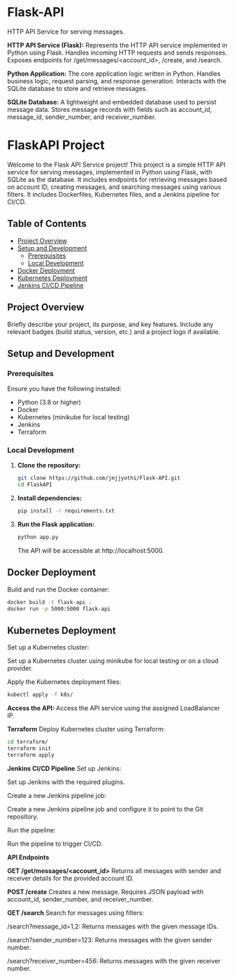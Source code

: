 # Flask-API
HTTP API Service for serving messages.


**HTTP API Service (Flask):**
Represents the HTTP API service implemented in Python using Flask.
Handles incoming HTTP requests and sends responses.
Exposes endpoints for /get/messages/<account_id>, /create, and /search.


**Python Application:**
The core application logic written in Python.
Handles business logic, request parsing, and response generation.
Interacts with the SQLite database to store and retrieve messages.


**SQLite Database:**
A lightweight and embedded database used to persist message data.
Stores message records with fields such as account_id, message_id, sender_number, and receiver_number.



# FlaskAPI Project

Welcome to the Flask API Service project! This project is a simple HTTP API service for serving messages, implemented in Python using Flask, with SQLite as the database. It includes endpoints for retrieving messages based on account ID, creating messages, and searching messages using various filters. It includes Dockerfiles, Kubernetes files, and a Jenkins pipeline for CI/CD.


## Table of Contents

- [Project Overview](#project-overview)
- [Setup and Development](#setup-and-development)
  - [Prerequisites](#prerequisites)
  - [Local Development](#local-development)
- [Docker Deployment](#docker-deployment)
- [Kubernetes Deployment](#kubernetes-deployment)
- [Jenkins CI/CD Pipeline](#jenkins-cicd-pipeline)

## Project Overview

Briefly describe your project, its purpose, and key features. Include any relevant badges (build status, version, etc.) and a project logo if available.

## Setup and Development

### Prerequisites

Ensure you have the following installed:

- Python (3.8 or higher)
- Docker
- Kubernetes (minikube for local testing)
- Jenkins
- Terraform

### Local Development

1. **Clone the repository:**

    ```bash
    git clone https://github.com/jmjjyothi/Flask-API.git
    cd FlaskAPI
    ```

2. **Install dependencies:**

    ```bash
    pip install -r requirements.txt
    ```

3. **Run the Flask application:**

    ```bash
    python app.py
    ```

    The API will be accessible at http://localhost:5000.

## Docker Deployment

Build and run the Docker container:

```bash
docker build -t flask-api .
docker run -p 5000:5000 flask-api
```


## Kubernetes Deployment
Set up a Kubernetes cluster:

Set up a Kubernetes cluster using minikube for local testing or on a cloud provider.

Apply the Kubernetes deployment files:

```bash
kubectl apply -f k8s/
```


**Access the API:**
Access the API service using the assigned LoadBalancer IP.


**Terraform**
Deploy Kubernetes cluster using Terraform:

```bash
cd terraform/
terraform init
terraform apply
```

**Jenkins CI/CD Pipeline**
Set up Jenkins:

Set up Jenkins with the required plugins.

Create a new Jenkins pipeline job:

Create a new Jenkins pipeline job and configure it to point to the Git repository.

Run the pipeline:

Run the pipeline to trigger CI/CD.

****API Endpoints****

**GET /get/messages/<account_id>**
Returns all messages with sender and receiver details for the provided account ID.


**POST /create**
Creates a new message. Requires JSON payload with account_id, sender_number, and receiver_number.


**GET /search**
Search for messages using filters:

/search?message_id=1,2:   Returns messages with the given message IDs.

/search?sender_number=123:   Returns messages with the given sender number.

/search?receiver_number=456:   Returns messages with the given receiver number.


